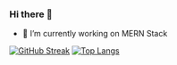 ### Hi there 👋

- 🔭 I’m currently working on MERN Stack

[![GitHub Streak](https://streak-stats.demolab.com/?user=muhammadsaad-ak)](https://git.io/streak-stats)
[![Top Langs](https://github-readme-stats.vercel.app/api/top-langs/?username=muhammadsaad-ak&layout=compact)](https://github.com/anuraghazra/github-readme-stats)
<!--
**muhammadsaad-ak/muhammadsaad-ak** is a ✨ _special_ ✨ repository because its `README.md` (this file) appears on your GitHub profile.

Here are some ideas to get you started:

-->

